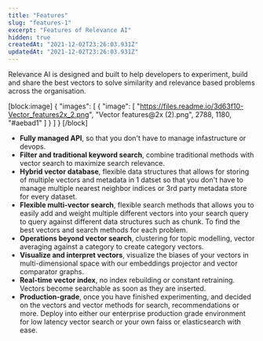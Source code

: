 ```yaml
---
title: "Features"
slug: "features-1"
excerpt: "Features of Relevance AI"
hidden: true
createdAt: "2021-12-02T23:26:03.931Z"
updatedAt: "2021-12-02T23:26:03.931Z"
---
```

Relevance AI is designed and built to help developers to experiment, build and share the best vectors to solve similarity and relevance based problems across the organisation.


[block:image]
{
  "images": [
    {
      "image": [
        "https://files.readme.io/3d63f10-Vector_features2x_2.png",
        "Vector features@2x (2).png",
        2788,
        1180,
        "#aebad1"
      ]
    }
  ]
}
[/block]
- **Fully managed API**, so that you don't have to manage infastructure or devops.
- **Filter and traditional keyword search**, combine traditional methods with vector search to maximize search relevance.
- **Hybrid vector database**, flexible data structures that allows for storing of multiple vectors and metadata in 1 datset so that you don't have to manage multiple nearest neighbor indices or 3rd party metadata store for every dataset.
- **Flexible multi-vector search**, flexible search methods that allows you to easily add and weight multiple different vectors into your search query to query against different data structures such as chunk. To find the best vectors and search methods for each problem.
- **Operations beyond vector search**, clustering for topic modelling, vector averaging against a category to create category vectors.
- **Visualize and interpret vectors**, visualize the biases of your vectors in multi-dimensional space with our embeddings projector and vector comparator graphs.
- **Real-time vector index**, no index rebuilding or constant retraining. Vectors become searchable as soon as they are inserted.
- **Production-grade**, once you have finished experimenting, and decided on the vectors and vector methods for search, recommendations or more. Deploy into either our enterprise production grade environment for low latency vector search or your own faiss or elasticsearch with ease.